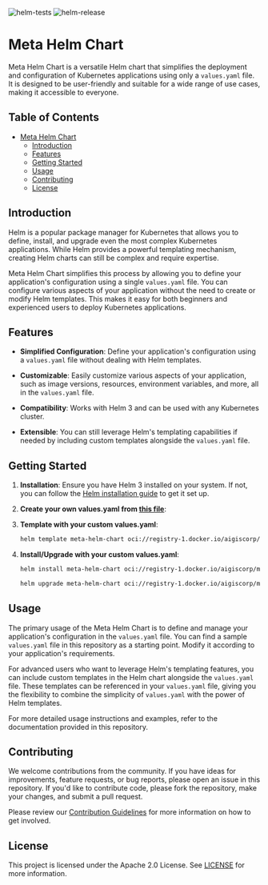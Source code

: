 ![helm-tests](https://github.com/AigisCorp/meta-helm-chart/actions/workflows/helm-test-lint.yaml/badge.svg)
![helm-release](https://github.com/AigisCorp/meta-helm-chart/actions/workflows/helm-releaser.yaml/badge.svg)

# Meta Helm Chart

Meta Helm Chart is a versatile Helm chart that simplifies the deployment and configuration of Kubernetes applications using only a `values.yaml` file. It is designed to be user-friendly and suitable for a wide range of use cases, making it accessible to everyone.

## Table of Contents

- [Meta Helm Chart](#meta-helm-chart)
  - [Introduction](#introduction)
  - [Features](#features)
  - [Getting Started](#getting-started)
  - [Usage](#usage)
  - [Contributing](#contributing)
  - [License](#license)

## Introduction

Helm is a popular package manager for Kubernetes that allows you to define, install, and upgrade even the most complex Kubernetes applications. While Helm provides a powerful templating mechanism, creating Helm charts can still be complex and require expertise.

Meta Helm Chart simplifies this process by allowing you to define your application's configuration using a single `values.yaml` file. You can configure various aspects of your application without the need to create or modify Helm templates. This makes it easy for both beginners and experienced users to deploy Kubernetes applications.

## Features

- **Simplified Configuration**: Define your application's configuration using a `values.yaml` file without dealing with Helm templates.

- **Customizable**: Easily customize various aspects of your application, such as image versions, resources, environment variables, and more, all in the `values.yaml` file.

- **Compatibility**: Works with Helm 3 and can be used with any Kubernetes cluster.

- **Extensible**: You can still leverage Helm's templating capabilities if needed by including custom templates alongside the `values.yaml` file.

## Getting Started

1. **Installation**: Ensure you have Helm 3 installed on your system. If not, you can follow the [Helm installation guide](https://helm.sh/docs/intro/install/) to get it set up.

2. **Create your own values.yaml from [this file](example/values.yaml)**:

3. **Template with your custom values.yaml**:

   ```bash
   helm template meta-helm-chart oci://registry-1.docker.io/aigiscorp/meta-helm-chart --values yourownvalues.yaml
   ```

4. **Install/Upgrade with your custom values.yaml**:

   ```bash
   helm install meta-helm-chart oci://registry-1.docker.io/aigiscorp/meta-helm-chart --values yourownvalues.yaml
   ```

   ```bash
   helm upgrade meta-helm-chart oci://registry-1.docker.io/aigiscorp/meta-helm-chart --values yourownvalues.yaml
   ```

## Usage

The primary usage of the Meta Helm Chart is to define and manage your application's configuration in the `values.yaml` file. You can find a sample `values.yaml` file in this repository as a starting point. Modify it according to your application's requirements.

For advanced users who want to leverage Helm's templating features, you can include custom templates in the Helm chart alongside the `values.yaml` file. These templates can be referenced in your `values.yaml` file, giving you the flexibility to combine the simplicity of `values.yaml` with the power of Helm templates.

For more detailed usage instructions and examples, refer to the documentation provided in this repository.

## Contributing

We welcome contributions from the community. If you have ideas for improvements, feature requests, or bug reports, please open an issue in this repository. If you'd like to contribute code, please fork the repository, make your changes, and submit a pull request.

Please review our [Contribution Guidelines](CONTRIBUTING) for more information on how to get involved.

## License

This project is licensed under the Apache 2.0 License. See [LICENSE](LICENSE) for more information.
